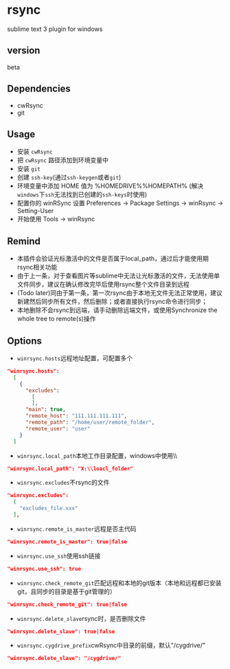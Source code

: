 # rsync
sublime text 3 plugin for windows

## version
beta

## Dependencies
- cwRsync
- git

## Usage
- 安装 `cwRsync`
- 把 `cwRsync` 路径添加到环境变量中
- 安装 `git`
- 创建 `ssh-key`(通过`ssh-keygen`或者`git`)
- 环境变量中添加 HOME 值为 %HOMEDRIVE%%HOMEPATH% (解决`windows`下`ssh`无法找到已创建的`ssh-keys`时使用)
- 配置你的 winRSync 设置 Preferences -> Package Settings -> winRsync -> Setting-User
- 开始使用 Tools -> winRsync

## Remind
- 本插件会验证光标激活中的文件是否属于local_path，通过后才能使用期rsync相关功能
- 由于上一条，对于查看图片等sublime中无法让光标激活的文件，无法使用单文件同步，建议在确认修改完毕后使用rsync整个文件目录到远程
- (Todo later)同由于第一条，第一次rsync由于本地无文件无法正常使用，建议新建然后同步所有文件，然后删除；或者直接执行rsync命令进行同步；
- 本地删除不会rsync到远端，请手动删除远端文件，或使用Synchronize the whole tree to remote(s)操作

## Options
- `winrsync.hosts`远程地址配置，可配置多个
```json
"winrsync.hosts":
  [
    {
      "excludes":
        [
        ],
      "main": true,
      "remote_host": "111.111.111.111",
      "remote_path": "/home/user/remote_folder",
	  "remote_user": "user"
	}
  ]
```
- `winrsync.local_path`本地工作目录配置，windows中使用\\\\
```json
"winrsync.local_path": "X:\\loacl_folder"
```
- `winrsync.excludes`不rsync的文件
```json
"winrsync.excludes":
  [
    "excludes_file.xxx"
  ],
```
- `winrsync.remote_is_master`远程是否主代码
```json
"winrsync.remote_is_master": true|false
```
- `winrsync.use_ssh`使用ssh链接
```json
"winrsync.use_ssh": true
```
- `winrsync.check_remote_git`匹配远程和本地的git版本（本地和远程都已安装git，且同步的目录是基于git管理的）
```json
"winrsync.check_remote_git": true|false
```
- `winrsync.delete_slave`rsync时，是否删除文件
```json
"winrsync.delete_slave": true|false
```
- `winrsync.cygdrive_prefix`cwRsync中目录的前缀，默认"/cygdrive/"
```json
"winrsync.delete_slave": "/cygdrive/"
```